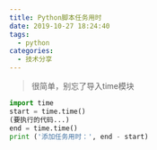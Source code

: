 ```yaml
---
title: Python脚本任务用时
date: 2019-10-27 18:24:40
tags:
  - python
categories:
  - 技术分享
---
```


>很简单，别忘了导入time模块

```python
import time
start = time.time()
(要执行的代码...)
end = time.time()
print ('添加任务用时：', end - start)
```

